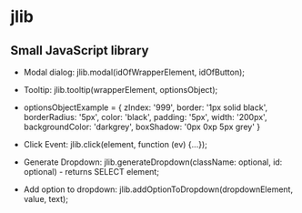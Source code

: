 # jlib
## Small JavaScript library

- Modal dialog: jlib.modal(idOfWrapperElement, idOfButton);
- Tooltip: jlib.tooltip(wrapperElement, optionsObject);
- optionsObjectExample = {
  zIndex: '999',
  border: '1px solid black',
  borderRadius: '5px',
  color: 'black',
  padding: '5px',
  width: '200px',
  backgroundColor: 'darkgrey',
  boxShadow: '0px 0xp 5px grey'
}

- Click Event: jlib.click(element, function (ev) {...});
- Generate Dropdown: jlib.generateDropdown(className: optional, id: optional) - returns SELECT element;
- Add option to dropdown: jlib.addOptionToDropdown(dropdownElement, value, text);
